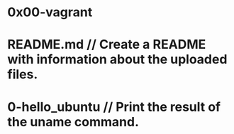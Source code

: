 # **0x00-vagrant**

# **README.md** // Create a README with information about the uploaded files.

# **0-hello_ubuntu** // Print the result of the uname command.
